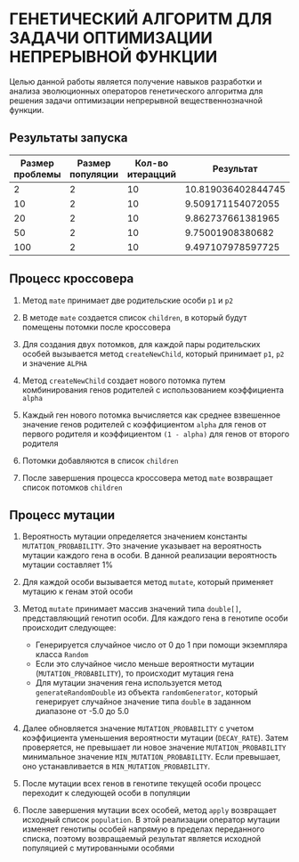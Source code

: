 # ГЕНЕТИЧЕСКИЙ АЛГОРИТМ ДЛЯ ЗАДАЧИ ОПТИМИЗАЦИИ НЕПРЕРЫВНОЙ ФУНКЦИИ
Целью данной работы является получение навыков разработки
и анализа эволюционных операторов генетического алгоритма для решения
задачи оптимизации непрерывной вещественнозначной функции.



## Результаты запуска
| Размер проблемы | Размер популяции | Кол-во итерацций | Результат          |
|-----------------|------------------|------------------|--------------------|
| 2               | 2                | 10               | 10.819036402844745 |
| 10              | 2                | 10               | 9.509171154072055  |
| 20              | 2                | 10               | 9.862737661381965  |
| 50              | 2                | 10               | 9.75001908380682   |
| 100             | 2                | 10               | 9.497107978597725  |

## Процесс кроссовера
1. Метод `mate` принимает две родительские особи `p1` и `p2`

2. В методе `mate` создается список `children`, в который будут помещены потомки после кроссовера
   
3. Для создания двух потомков, для каждой пары родительских особей вызывается метод `createNewChild`, который принимает `p1`, `p2` и значение `ALPHA`

4. Метод `createNewChild` создает нового потомка путем комбинирования генов родителей с использованием коэффициента `alpha`

5. Каждый ген нового потомка вычисляется как среднее взвешенное значение генов родителей с коэффициентом `alpha` для генов от первого родителя и коэффициентом `(1 - alpha)` для генов от второго родителя

6. Потомки добавляются в список `children`

7. После завершения процесса кроссовера метод `mate` возвращает список потомков `children`


## Процесс мутации  
1. Вероятность мутации определяется значением константы `MUTATION_PROBABILITY`. Это значение указывает на вероятность мутации каждого гена в особи. В данной реализации вероятность мутации составляет 1%

2. Для каждой особи вызывается метод `mutate`, который применяет мутацию к генам этой особи

3. Метод `mutate` принимает массив значений типа `double[]`, представляющий генотип особи. Для каждого гена в генотипе особи происходит следующее:
    - Генерируется случайное число от 0 до 1 при помощи экземпляра класса `Random`
    - Если это случайное число меньше вероятности мутации (`MUTATION_PROBABILITY`), то происходит мутация гена
    - Для мутации значения гена используется метод `generateRandomDouble` из объекта `randomGenerator`, который генерирует случайное значение типа `double` в заданном диапазоне от -5.0 до 5.0

4. Далее обновляется значение `MUTATION_PROBABILITY` с учетом коэффициента уменьшения вероятности мутации (`DECAY_RATE`). Затем проверяется, не превышает ли новое значение `MUTATION_PROBABILITY` минимальное значение `MIN_MUTATION_PROBABILITY`. Если превышает, оно устанавливается в `MIN_MUTATION_PROBABILITY`.

5. После мутации всех генов в генотипе текущей особи процесс переходит к следующей особи в популяции

6. После завершения мутации всех особей, метод `apply` возвращает исходный список `population`. В этой реализации оператор мутации изменяет генотипы особей напрямую в пределах переданного списка, поэтому возвращаемый результат является исходной популяцией с мутированными особями
